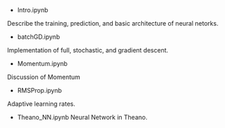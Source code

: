 * Intro.ipynb
 
Describe the training, prediction, and basic architecture of neural netorks.

* batchGD.ipynb

Implementation of full, stochastic, and gradient descent.

* Momentum.ipynb

Discussion of Momentum

* RMSProp.ipynb 

Adaptive learning rates.

* Theano_NN.ipynb
Neural Network in Theano.
